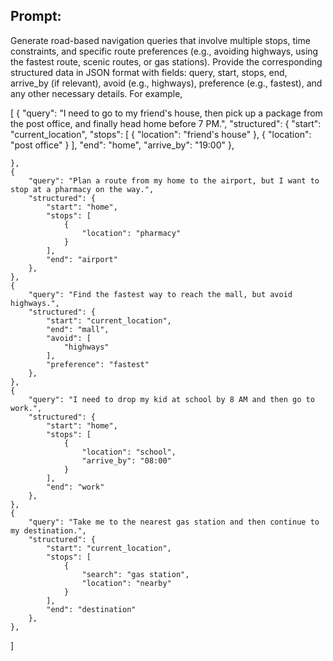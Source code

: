 ## Prompt:

Generate road-based navigation queries that involve multiple stops, time constraints, and specific route preferences (e.g., avoiding highways, using the fastest route, scenic routes, or gas stations). Provide the corresponding structured data in JSON format with fields: query, start, stops, end, arrive_by (if relevant), avoid (e.g., highways), preference (e.g., fastest), and any other necessary details. For example,

  [
    {
        "query": "I need to go to my friend's house, then pick up a package from the post office, and finally head home before 7 PM.",
        "structured": {
            "start": "current_location",
            "stops": [
                {
                    "location": "friend's house"
                },
                {
                    "location": "post office"
                }
            ],
            "end": "home",
            "arrive_by": "19:00"
        },

    },
    {
        "query": "Plan a route from my home to the airport, but I want to stop at a pharmacy on the way.",
        "structured": {
            "start": "home",
            "stops": [
                {
                    "location": "pharmacy"
                }
            ],
            "end": "airport"
        },
    }, 
    {
        "query": "Find the fastest way to reach the mall, but avoid highways.",
        "structured": {
            "start": "current_location",
            "end": "mall",
            "avoid": [
                "highways"
            ],
            "preference": "fastest"
        },
    },
    {
        "query": "I need to drop my kid at school by 8 AM and then go to work.",
        "structured": {
            "start": "home",
            "stops": [
                {
                    "location": "school",
                    "arrive_by": "08:00"
                }
            ],
            "end": "work"
        },
    },
    {
        "query": "Take me to the nearest gas station and then continue to my destination.",
        "structured": {
            "start": "current_location",
            "stops": [
                {
                    "search": "gas station",
                    "location": "nearby"
                }
            ],
            "end": "destination"
        },
    },
  ]
